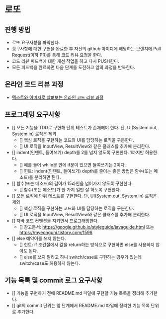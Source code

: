 # 로또
## 진행 방법
* 로또 요구사항을 파악한다.
* 요구사항에 대한 구현을 완료한 후 자신의 github 아이디에 해당하는 브랜치에 Pull Request(이하 PR)를 통해 코드 리뷰 요청을 한다.
* 코드 리뷰 피드백에 대한 개선 작업을 하고 다시 PUSH한다.
* 모든 피드백을 완료하면 다음 단계를 도전하고 앞의 과정을 반복한다.

## 온라인 코드 리뷰 과정
* [텍스트와 이미지로 살펴보는 온라인 코드 리뷰 과정](https://github.com/next-step/nextstep-docs/tree/master/codereview)

## 프로그래밍 요구사항
- [] 모든 기능을 TDD로 구현해 단위 테스트가 존재해야 한다. 단, UI(System.out, System.in) 로직은 제외
  - [] 핵심 로직을 구현하는 코드와 UI를 담당하는 로직을 구분한다.
  - [] UI 로직을 InputView, ResultView와 같은 클래스를 추가해 분리한다.
- [] indent(인덴트, 들여쓰기) depth를 2를 넘지 않도록 구현한다. 1까지만 허용한다.
  - [] 예를 들어 while문 안에 if문이 있으면 들여쓰기는 2이다.
  - [] 힌트: indent(인덴트, 들여쓰기) depth를 줄이는 좋은 방법은 함수(또는 메소드)를 분리하면 된다.
- [] 함수(또는 메소드)의 길이가 15라인을 넘어가지 않도록 구현한다.
  - [] 함수(또는 메소드)가 한 가지 일만 잘 하도록 구현한다.
- [] 모든 로직에 단위 테스트를 구현한다. 단, UI(System.out, System.in) 로직은 제외
  - [] 핵심 로직을 구현하는 코드와 UI를 담당하는 로직을 구분한다.
  - [] UI 로직을 InputView, ResultView와 같은 클래스를 추가해 분리한다.
- [] 자바 코드 컨벤션을 지키면서 프로그래밍한다.
  - [] 참고문서: https://google.github.io/styleguide/javaguide.html 또는 https://myeonguni.tistory.com/1596
- [] else 예약어를 쓰지 않는다.
  - [] 힌트: if 조건절에서 값을 return하는 방식으로 구현하면 else를 사용하지 않아도 된다.
  - [] else를 쓰지 말라고 하니 switch/case로 구현하는 경우가 있는데 switch/case도 허용하지 않는다.

## 기능 목록 및 commit 로그 요구사항
- [] 기능을 구현하기 전에 README.md 파일에 구현할 기능 목록을 정리해 추가한다.
- [] git의 commit 단위는 앞 단계에서 README.md 파일에 정리한 기능 목록 단위로 추가한다.